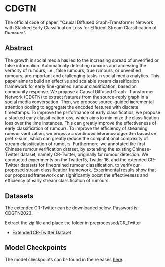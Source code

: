 # CDGTN
The official code of paper, "Causal Diffused Graph-Transformer Network with Stacked Early Classification Loss for Efficient Stream Classification of Rumours".

## Abstract
The growth in social media has led to the increasing spread of unverified or false information. Automatically detecting rumours and accessing the veracity of rumours, i.e., false rumours, true rumours, or unverified rumours, are important and challenging tasks in social media analytics. This paper aims to build an effective and scalable stream classification framework for early fine-grained rumour classification, based on community response. We propose a Causal Diffused Graph- Transformer Network (CDGTN) to extract features from the source-reply graph in a social media conversation. Then, we propose source-guided incremental attention pooling to aggregate the encoded features with discrete timestamps. To improve the performance of early classification, we propose a stacked early classification loss, which aims to minimize the classification loss over the time instances. This can greatly improve the effectiveness of early classification of rumours. To improve the efficiency of streaming rumour verification, we propose a continued inference algorithm based on prefix-sum, which can greatly reduce the computational complexity of stream classification of rumours. Furthermore, we annotated the first Chinese rumour verification dataset, by extending the existing Chinese-Twitter dataset, namely CR-Twitter, originally for rumour detection. We conducted experiments on the Twitter15, Twitter 16, and the extended CR-Twitter datasets for finegrained rumour classification, to verify our proposed stream classification framework. Experimental results show that our proposed framework can significantly boost the effectiveness and efficiency of early stream classification of rumours.

## Datasets
The extended CR-Twitter can be downloaded below. Password is: CDGTN2023.

Extract the zip file and place the folder in preprocessed/CR_Twitter

- [Extended CR-Twitter Dataset](https://connectpolyu-my.sharepoint.com/:u:/g/personal/15083269d_connect_polyu_hk/EdUFxIS-Ea9Igvk6ddku93wBxPYSehGT3OWAb3Y00J42Yw?e=BhWfgT)
## Model Checkpoints

The model checkpoints can be found in the releases [here](https://github.com/thcheung/CDGTN/releases/tag/checkpoint).

